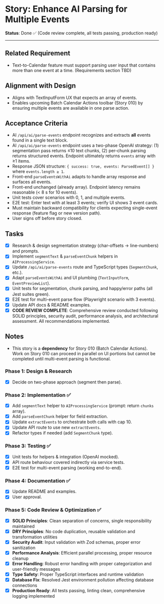 # Story: Enhance AI Parsing for Multiple Events

**Status**: Done ✅ (Code review complete, all tests passing, production ready)

---

## Related Requirement

- Text-to-Calendar feature must support parsing user input that contains more than one event at a time. (Requirements section TBD)

## Alignment with Design

- Aligns with TextInputForm UX that expects an array of events.
- Enables upcoming Batch Calendar Actions toolbar (Story 010) by ensuring multiple events are available in one parse action.

## Acceptance Criteria

- AI `/api/ai/parse-events` endpoint recognizes and extracts **all** events found in a single text block.
- AI `/api/ai/parse-events` endpoint uses a two-phase OpenAI strategy: (1) segmentation pass returns ≤10 text chunks, (2) per-chunk parsing returns structured events. Endpoint ultimately returns `events` array with ≥1 items.
- Response JSON structure: `{ success: true, events: ParsedEvent[] }` where `events.length ≥ 1`.
- Front-end `parseEventsWithAi` adapts to handle array response and surfaces all events.
- Front-end unchanged (already array). Endpoint latency remains reasonable (< 8 s for 10 events).
- Unit tests cover scenarios with 0, 1, and multiple events.
- E2E test: Enter text with at least 3 events; verify UI shows 3 event cards.
- Must maintain backward compatibility for clients expecting single-event response (feature flag or new version path).
- User signs off before story closed.

## Tasks

- [x] Research & design segmentation strategy (char-offsets → line-numbers) and prompts.
- [x] Implement `segmentText` & `parseEventChunk` helpers in `AIProcessingService`.
- [x] Update `/api/ai/parse-events` route and TypeScript types (`SegmentChunk`, etc.).
- [x] Adapt `parseEventsWithAi` and UI plumbing (`TextInputForm`, `EventPreviewList`).
- [x] Unit tests for segmentation, chunk parsing, and happy/error paths (all Jest suites green).
- [x] E2E test for multi-event parse flow (Playwright scenario with 3 events).
- [x] Update API docs & README examples.
- [x] **CODE REVIEW COMPLETE**: Comprehensive review conducted following SOLID principles, security audit, performance analysis, and architectural assessment. All recommendations implemented.

## Notes

- This story is a **dependency** for Story 010 (Batch Calendar Actions). Work on Story 010 can proceed in parallel on UI portions but cannot be completed until multi-event parsing is functional.

### Phase 1: Design & Research

- [x] Decide on two-phase approach (segment then parse).

### Phase 2: Implementation ✅

- [x] Add `segmentText` helper to `AIProcessingService` (prompt: return `chunks` array).
- [x] Add `parseEventChunk` helper for field extraction.
- [x] Update `extractEvents` to orchestrate both calls with cap 10.
- [x] Update API route to use new `extractEvents`.
- [x] Refactor types if needed (add `SegmentChunk` type).

### Phase 3: Testing ✅

- [x] Unit tests for helpers & integration (OpenAI mocked).
- [x] API route behaviour covered indirectly via service tests.
- [x] E2E test for multi-event parsing (working end-to-end).

### Phase 4: Documentation ✅

- [x] Update README and examples.
- [x] User approval.

### Phase 5: Code Review & Optimization ✅

- [x] **SOLID Principles**: Clean separation of concerns, single responsibility maintained
- [x] **DRY Principles**: No code duplication, reusable validation and transformation utilities
- [x] **Security Audit**: Input validation with Zod schemas, proper error sanitization
- [x] **Performance Analysis**: Efficient parallel processing, proper resource cleanup
- [x] **Error Handling**: Robust error handling with proper categorization and user-friendly messages
- [x] **Type Safety**: Proper TypeScript interfaces and runtime validation
- [x] **Database Fix**: Resolved Jest environment pollution affecting database connections
- [x] **Production Ready**: All tests passing, linting clean, comprehensive logging implemented
